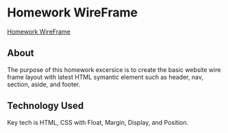 # Homework WireFrame

[Homework WireFrame](https://monksedo.github.io/hw-wireframe/)

## About

The purpose of this homework excersice is to create the basic website wire frame layout with latest HTML symantic element such as header, nav, section, aside, and footer.

## Technology Used
Key tech is HTML, CSS with Float, Margin, Display, and Position.
